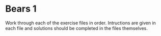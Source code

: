 # Bears 1

Work through each of the exercise files in order. Intructions are given in each
file and solutions should be completed in the files themselves.
